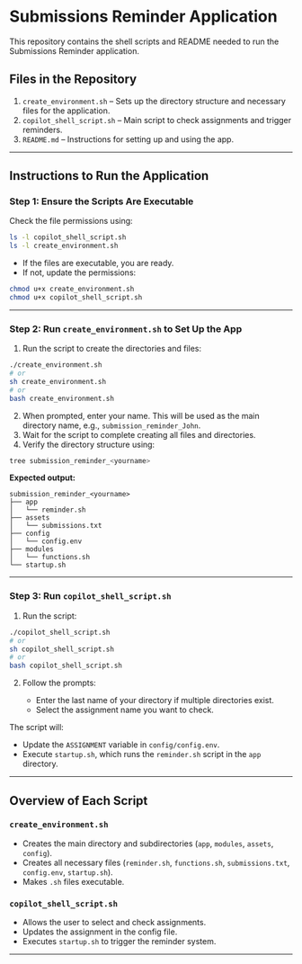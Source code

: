 # Submissions Reminder Application

This repository contains the shell scripts and README needed to run the Submissions Reminder application.

## Files in the Repository

1. `create_environment.sh` – Sets up the directory structure and necessary files for the application.
2. `copilot_shell_script.sh` – Main script to check assignments and trigger reminders.
3. `README.md` – Instructions for setting up and using the app.

---

## Instructions to Run the Application

### Step 1: Ensure the Scripts Are Executable

Check the file permissions using:

```bash
ls -l copilot_shell_script.sh
ls -l create_environment.sh
```

* If the files are executable, you are ready.
* If not, update the permissions:

```bash
chmod u+x create_environment.sh
chmod u+x copilot_shell_script.sh
```

---

### Step 2: Run `create_environment.sh` to Set Up the App

1. Run the script to create the directories and files:

```bash
./create_environment.sh
# or
sh create_environment.sh
# or
bash create_environment.sh
```

2. When prompted, enter your name. This will be used as the main directory name, e.g., `submission_reminder_John`.
3. Wait for the script to complete creating all files and directories.
4. Verify the directory structure using:

```bash
tree submission_reminder_<yourname>
```

**Expected output:**

```
submission_reminder_<yourname>
├── app
│   └── reminder.sh
├── assets
│   └── submissions.txt
├── config
│   └── config.env
├── modules
│   └── functions.sh
└── startup.sh
```

---

### Step 3: Run `copilot_shell_script.sh`

1. Run the script:

```bash
./copilot_shell_script.sh
# or
sh copilot_shell_script.sh
# or
bash copilot_shell_script.sh
```

2. Follow the prompts:

   * Enter the last name of your directory if multiple directories exist.
   * Select the assignment name you want to check.

The script will:

* Update the `ASSIGNMENT` variable in `config/config.env`.
* Execute `startup.sh`, which runs the `reminder.sh` script in the `app` directory.

---

## Overview of Each Script

### `create_environment.sh`

* Creates the main directory and subdirectories (`app`, `modules`, `assets`, `config`).
* Creates all necessary files (`reminder.sh`, `functions.sh`, `submissions.txt`, `config.env`, `startup.sh`).
* Makes `.sh` files executable.

### `copilot_shell_script.sh`

* Allows the user to select and check assignments.
* Updates the assignment in the config file.
* Executes `startup.sh` to trigger the reminder system.

---
